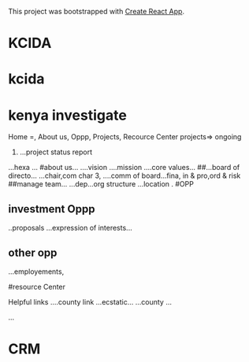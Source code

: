 This project was bootstrapped with [Create React App](https://github.com/facebook/create-react-app).
# KCIDA
# kcida
# kenya investigate
 Home =, About us, Oppp, Projects, Recource Center
projects=> ongoing
1. ...project status report

...hexa
...
#about us...
....vision ....mission ....core values...
##...board of directo...
...chair,com char 3,
....comm of board...fina, in & pro,ord & risk
##manage team...
...dep...org structure
...location
.
#OPP
## investment Oppp
..proposals
...expression of interests...
## other opp
...employements,

#resource Center


Helpful links
....county link
...ecstatic...
...county ...

...
# CRM

